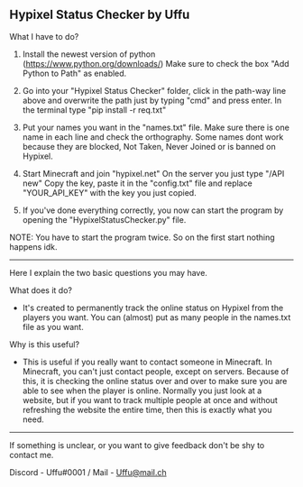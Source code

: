 Hypixel Status Checker by Uffu
---------------------------------
What I have to do?

1. Install the newest version of python (https://www.python.org/downloads/)
   Make sure to check the box "Add Python to Path" as enabled.

2. Go into your "Hypixel Status Checker" folder, click in the path-way line above and overwrite the path just by typing "cmd" and press enter.
   In the terminal type "pip install -r req.txt"

3. Put your names you want in the "names.txt" file. Make sure there is one name in each line and check the orthography.
   Some names dont work because they are blocked, Not Taken, Never Joined or is banned on Hypixel.

4. Start Minecraft and join "hypixel.net"
   On the server you just type "/API new"
   Copy the key, paste it in the "config.txt" file and replace "YOUR_API_KEY" with the key you just copied.

5. If you've done everything correctly, you now can start the program by opening the "HypixelStatusChecker.py" file.


NOTE: You have to start the program twice. So on the first start nothing happens idk.

---------------------------------
Here I explain the two basic questions you may have.

What does it do?
- It's created to permanently track the online status on Hypixel from the players you want. You can (almost) put as many people in the names.txt file as you want.

Why is this useful?
- This is useful if you really want to contact someone in Minecraft. In Minecraft, you can't just contact people, except on servers.
  Because of this, it is checking the online status over and over to make sure you are able to see when the player is online.
  Normally you just look at a website, but if you want to track multiple people at once and without refreshing the website the entire time, then this is       exactly what you need.

---------------------------------
If something is unclear, or you want to give feedback don't be shy to contact me.

Discord - Uffu#0001 / Mail - Uffu@mail.ch
